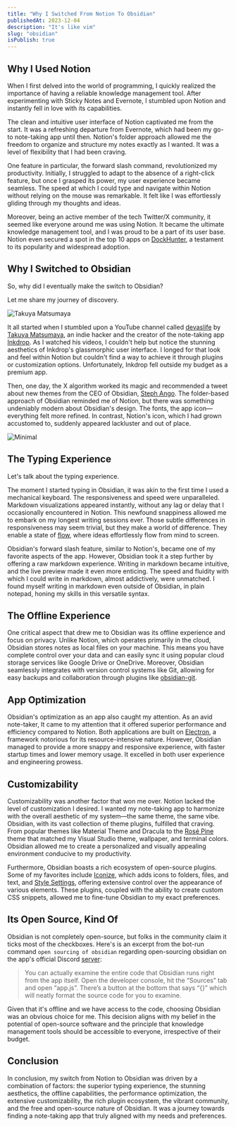 ```yaml
---
title: "Why I Switched From Notion To Obsidian"
publishedAt: 2023-12-04
description: "It's like vim"
slug: "obsidian"
isPublish: true
---
```


## Why I Used Notion

When I first delved into the world of programming, I quickly realized the importance of having a reliable knowledge management tool. After experimenting with Sticky Notes and Evernote, I stumbled upon Notion and instantly fell in love with its capabilities.

The clean and intuitive user interface of Notion captivated me from the start. It was a refreshing departure from Evernote, which had been my go-to note-taking app until then. Notion's folder approach allowed me the freedom to organize and structure my notes exactly as I wanted. It was a level of flexibility that I had been craving.

One feature in particular, the forward slash command, revolutionized my productivity. Initially, I struggled to adapt to the absence of a right-click feature, but once I grasped its power, my user experience became seamless. The speed at which I could type and navigate within Notion without relying on the mouse was remarkable. It felt like I was effortlessly gliding through my thoughts and ideas.

Moreover, being an active member of the tech Twitter/X community, it seemed like everyone around me was using Notion. It became the ultimate knowledge management tool, and I was proud to be a part of its user base. Notion even secured a spot in the top 10 apps on [DockHunter](https://www.dockhunt.com/apps), a testament to its popularity and widespread adoption.

## Why I Switched to Obsidian

So, why did I eventually make the switch to Obsidian?

Let me share my journey of discovery.

![Takuya Matsumaya](https://i.ibb.co/dJH1tpM/Pasted-image-20231204100843.png)

It all started when I stumbled upon a YouTube channel called [devaslife](https://www.youtube.com/@devaslife) by [Takuya Matsumaya](https://twitter.com/inkdrop_app?lang=en), an indie hacker and the creator of the note-taking app [Inkdrop](https://www.inkdrop.app/). As I watched his videos, I couldn't help but notice the stunning aesthetics of Inkdrop's glassmorphic user interface. I longed for that look and feel within Notion but couldn't find a way to achieve it through plugins or customization options. Unfortunately, Inkdrop fell outside my budget as a premium app.

Then, one day, the X algorithm worked its magic and recommended a tweet about new themes from the CEO of Obsidian, [Steph Ango](https://twitter.com/kepano). The folder-based approach of Obsidian reminded me of Notion, but there was something undeniably modern about Obsidian's design. The fonts, the app icon—everything felt more refined. In contrast, Notion's icon, which I had grown accustomed to, suddenly appeared lackluster and out of place.

![Minimal](https://i.ibb.co/cNmQJh0/Pasted-image-20231204101806.png)

## The Typing Experience

Let's talk about the typing experience.

The moment I started typing in Obsidian, it was akin to the first time I used a mechanical keyboard. The responsiveness and speed were unparalleled. Markdown visualizations appeared instantly, without any lag or delay that I occasionally encountered in Notion. This newfound snappiness allowed me to embark on my longest writing sessions ever. Those subtle differences in responsiveness may seem trivial, but they make a world of difference. They enable a state of [flow](<https://en.wikipedia.org/wiki/Flow_(psychology)>), where ideas effortlessly flow from mind to screen.

Obsidian's forward slash feature, similar to Notion's, became one of my favorite aspects of the app. However, Obsidian took it a step further by offering a raw markdown experience. Writing in markdown became intuitive, and the live preview made it even more enticing. The speed and fluidity with which I could write in markdown, almost addictively, were unmatched. I found myself writing in markdown even outside of Obsidian, in plain notepad, honing my skills in this versatile syntax.

## The Offline Experience

One critical aspect that drew me to Obsidian was its offline experience and focus on privacy. Unlike Notion, which operates primarily in the cloud, Obsidian stores notes as local files on your machine. This means you have complete control over your data and can easily sync it using popular cloud storage services like Google Drive or OneDrive. Moreover, Obsidian seamlessly integrates with version control systems like Git, allowing for easy backups and collaboration through plugins like [obsidian-git](https://github.com/denolehov/obsidian-git).

## App Optimization

Obsidian's optimization as an app also caught my attention. As an avid note-taker, It came to my attention that it offered superior performance and efficiency compared to Notion. Both applications are built on [Electron](https://electronjs.org/), a framework notorious for its resource-intensive nature. However, Obsidian managed to provide a more snappy and responsive experience, with faster startup times and lower memory usage. It excelled in both user experience and engineering prowess.

## Customizability

Customizability was another factor that won me over. Notion lacked the level of customization I desired. I wanted my note-taking app to harmonize with the overall aesthetic of my system—the same theme, the same vibe. Obsidian, with its vast collection of theme plugins, fulfilled that craving. From popular themes like Material Theme and Dracula to the [Rosé Pine](https://rosepinetheme.com/) theme that matched my Visual Studio theme, wallpaper, and terminal colors. Obsidian allowed me to create a personalized and visually appealing environment conducive to my productivity.

Furthermore, Obsidian boasts a rich ecosystem of open-source plugins. Some of my favorites include [Iconize](https://florianwoelki.github.io/obsidian-iconize/), which adds icons to folders, files, and text, and [Style Settings](https://github.com/mgmeyers/obsidian-style-settings), offering extensive control over the appearance of various elements. These plugins, coupled with the ability to create custom CSS snippets, allowed me to fine-tune Obsidian to my exact preferences.

## Its Open Source, Kind Of

Obsidian is not completely open-source, but folks in the community claim it ticks most of the checkboxes. Here's is an excerpt from the bot-run command `open sourcing of obsidian` regarding open-sourcing obsidian on the app's official Discord [server](https://discord.gg/obsidianmd):

> You can actually examine the entire code that Obsidian runs right from the app itself. Open the developer console, hit the “Sources” tab and open “app.js”. There’s a button at the bottom that says “{}” which will neatly format the source code for you to examine.

Given that it's offline and we have access to the code, choosing Obsidian was an obvious choice for me. This decision aligns with my belief in the potential of open-source software and the principle that knowledge management tools should be accessible to everyone, irrespective of their budget.

## Conclusion

In conclusion, my switch from Notion to Obsidian was driven by a combination of factors: the superior typing experience, the stunning aesthetics, the offline capabilities, the performance optimization, the extensive customizability, the rich plugin ecosystem, the vibrant community, and the free and open-source nature of Obsidian. It was a journey towards finding a note-taking app that truly aligned with my needs and preferences.
